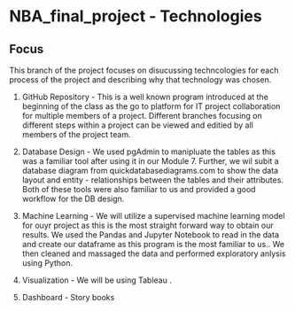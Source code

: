 # NBA_final_project - Technologies

## Focus

This branch of the project focuses on disucussing techncologies for each process of the project and describing why that technology was chosen.

1. GitHub Repository -  This is a well known program introduced at the beginning of the class as the go to platform for IT project collaboration for multiple members of a project.  Different branches focusing on different steps within a project can be viewed and editied by all members of the project team.

2. Database Design - We used pgAdmin to manipluate the tables as this was a familiar tool after using it in our Module 7. Further, we wil subit a database diagram from quickdatabasediagrams.com to show the data layout and entity - relationships between the tables and their attributes.  Both of these tools were also familiar to us and provided a good workflow for the DB design.

3. Machine Learning - We will utilize a supervised machine learning model for ouyr project as this is the most straight forward way to obtain our results.  We used the Pandas and Jupyter Notebook to read in the data and create our dataframe as this program is the most familiar to us..  We then cleaned and massaged the data and performed exploratory anlysis using Python.

4. Visualization - We will be using Tableau .

5. Dashboard - Story books

